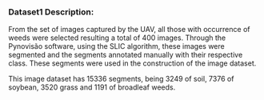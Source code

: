 ### Dataset1 Description:
From the set of images captured by the UAV, all those with occurrence of weeds were selected resulting a total of 400 images. Through the Pynovisão software, using the SLIC algorithm, these images were segmented and the segments annotated manually with their respective class. These segments were used in the construction of the image dataset.

This image dataset has 15336 segments, being 3249 of soil, 7376 of soybean, 3520  grass and 1191 of broadleaf weeds.